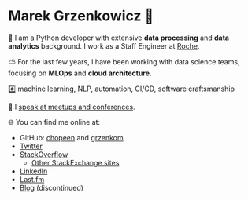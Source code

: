 # Marek Grzenkowicz 👋

🐍 I am a Python developer with extensive **data processing** and **data analytics**
background. I work as a Staff Engineer at [Roche](https://www.roche.com/).

⛅ For the last few years, I have been working with data science teams, focusing on
**MLOps** and **cloud architecture**.

#️⃣ machine learning, NLP, automation, CI/CD, software craftsmanship

🎤 I [speak at meetups and conferences](https://github.com/chopeen/chopeen/blob/master/presentations.md).

🌐 You can find me online at:

- GitHub: [chopeen](https://github.com/chopeen/) and [grzenkom](https://github.com/grzenkom/)
- [Twitter](https://twitter.com/chopeen)
- [StackOverflow](http://stackoverflow.com/users/95/marek-grzenkowicz?tab=profile)
  - [Other StackExchange sites](http://stackexchange.com/users/79/marek-grzenkowicz?tab=accounts)
- [LinkedIn](https://www.linkedin.com/in/marekgrzenkowicz)
- [Last.fm](http://www.last.fm/user/chopeen) 
- [Blog](http://chopeen.blogspot.com/) (discontinued)
